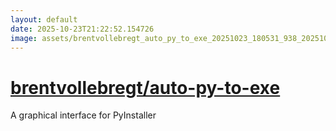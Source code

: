 ```yaml
---
layout: default
date: 2025-10-23T21:22:52.154726
image: assets/brentvollebregt_auto_py_to_exe_20251023_180531_938_20251023_192231_48e83b--20251023T212232017--cropped.png
---
```


# [brentvollebregt/auto-py-to-exe](https://github.com/brentvollebregt/auto-py-to-exe/)

A graphical interface for PyInstaller
